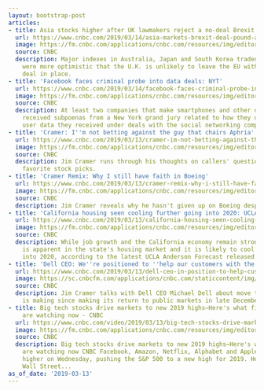 ```yaml
---
layout: bootstrap-post
articles:
- title: Asia stocks higher after UK lawmakers reject a no-deal Brexit
  url: https://www.cnbc.com/2019/03/14/asia-markets-brexit-deal-pound-and-economic-data-in-focus.html
  image: https://fm.cnbc.com/applications/cnbc.com/resources/img/editorial/2018/03/29/105099268-GettyImages-938465566.1910x1000.jpg
  source: CNBC
  description: Major indexes in Australia, Japan and South Korea traded up as investors
    were more optimistic that the U.K. is unlikely to leave the EU without a Brexit
    deal in place.
- title: 'Facebook faces criminal probe into data deals: NYT'
  url: https://www.cnbc.com/2019/03/14/facebook-faces-criminal-probe-into-data-deals-nyt.html
  image: https://fm.cnbc.com/applications/cnbc.com/resources/img/editorial/2018/05/16/105211229-GettyImages-106920743.1910x1000.jpg
  source: CNBC
  description: At least two companies that make smartphones and other devices have
    received subpoenas from a New York grand jury related to how they used Facebook
    user data they received under deals with the social networking company.
- title: 'Cramer: I''m not betting against the guy that chairs Aphria'
  url: https://www.cnbc.com/2019/03/13/cramer-im-not-betting-against-the-guy-that-chairs-aphria.html
  image: https://fm.cnbc.com/applications/cnbc.com/resources/img/editorial/2016/03/30/103507383-Lightning-Round.1910x1000.jpg
  source: CNBC
  description: Jim Cramer runs through his thoughts on callers' questions about their
    favorite stock picks.
- title: 'Cramer Remix: Why I still have faith in Boeing'
  url: https://www.cnbc.com/2019/03/13/cramer-remix-why-i-still-have-faith-in-boeing.html
  image: https://fm.cnbc.com/applications/cnbc.com/resources/img/editorial/2017/09/29/104741387-IMG_8445-jim-cramer.1910x1000.jpg
  source: CNBC
  description: Jim Cramer reveals why he hasn't given up on Boeing despite its woes.
- title: 'California housing seen cooling further going into 2020: UCLA forecast'
  url: https://www.cnbc.com/2019/03/13/california-housing-seen-cooling-further-going-into-2020-ucla-forecast.html
  image: https://fm.cnbc.com/applications/cnbc.com/resources/img/editorial/2018/12/17/105631764-1545055902596gettyimages-1055038082.1910x1000.jpeg
  source: CNBC
  description: While job growth and the California economy remain strong, weakness
    is apparent in the state's housing market and it is likely to cool further going
    into 2020, according to the latest UCLA Anderson Forecast released Wednesday.
- title: 'Dell CEO: We''re positioned to ''help our customers with the digital transformation'''
  url: https://www.cnbc.com/2019/03/13/dell-ceo-in-position-to-help-customers-in-the-digital-transformation.html
  image: https://sc.cnbcfm.com/applications/cnbc.com/staticcontent/img/cnbc_logo.gif
  source: CNBC
  description: Jim Cramer talks with Dell CEO Michael Dell about move the company
    is making since making its return to public markets in late December.
- title: Big tech stocks drive markets to new 2019 highs—Here's what five experts
    are watching now - CNBC
  url: https://www.cnbc.com/video/2019/03/13/big-tech-stocks-drive-markets-to-new-2019-highsheres-what-five-experts-are-watching-now.html
  image: https://fm.cnbc.com/applications/cnbc.com/resources/img/editorial/2019/03/13/105792154-15525154054ED5-TN-MASH-031319V2.600x400.jpg
  source: CNBC
  description: Big tech stocks drive markets to new 2019 highs—Here's what five experts
    are watching now CNBC Facebook, Amazon, Netflix, Alphabet and Apple all closed
    higher on Wednesday, pushing the S&P 500 to a new high for 2019. Here's what five
    Wall Street...
as_of_date: '2019-03-13'
---
```


